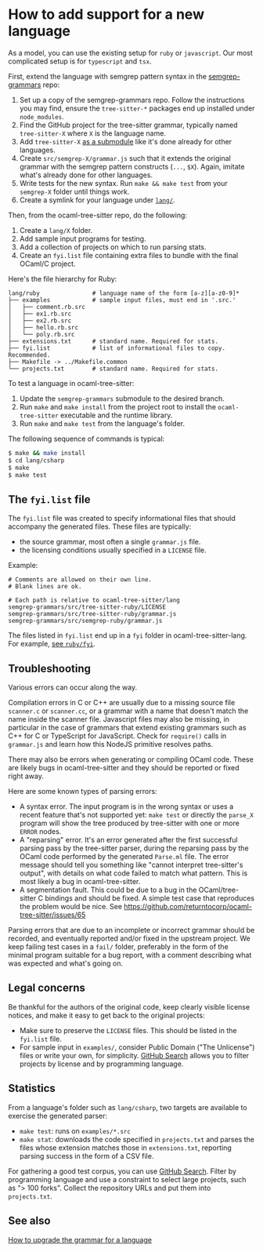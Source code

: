 How to add support for a new language
==

As a model, you can use the existing setup for `ruby` or `javascript`. Our
most complicated setup is for `typescript` and `tsx`.

First, extend the language with semgrep pattern syntax in the
[semgrep-grammars](https://github.com/returntocorp/semgrep-grammars)
repo:

1. Set up a copy of the semgrep-grammars repo. Follow the instructions
   you may find, ensure the `tree-sitter-*` packages end up installed
   under `node_modules`.
2. Find the GitHub project for the tree-sitter grammar,
   typically named `tree-sitter-X` where `X` is the language name.
3. Add `tree-sitter-X`
   [as a submodule](https://github.com/returntocorp/semgrep-grammars/tree/master/src)
   like it's done already for other languages.
4. Create `src/semgrep-X/grammar.js` such that it extends the original
   grammar with the semgrep pattern constructs (`...`, `$X`). Again,
   imitate what's already done for other languages.
5. Write tests for the new syntax. Run `make && make test` from your
   `semgrep-X` folder until things work.
6. Create a symlink for your language under
   [`lang/`](https://github.com/returntocorp/semgrep-grammars/tree/master/lang).

Then, from the ocaml-tree-sitter repo, do the following:

1. Create a `lang/X` folder.
2. Add sample input programs for testing.
3. Add a collection of projects on which to run parsing stats.
4. Create an `fyi.list` file containing extra files to bundle with the
   final OCaml/C project.

Here's the file hierarchy for Ruby:

```shell
lang/ruby               # language name of the form [a-z][a-z0-9]*
├── examples            # sample input files, must end in '.src.'
│   ├── comment.rb.src
│   ├── ex1.rb.src
│   ├── ex2.rb.src
│   ├── hello.rb.src
│   └── poly.rb.src
├── extensions.txt      # standard name. Required for stats.
├── fyi.list            # list of informational files to copy. Recommended.
├── Makefile -> ../Makefile.common
└── projects.txt        # standard name. Required for stats.
```

To test a language in ocaml-tree-sitter:

1. Update the `semgrep-grammars` submodule to the desired branch.
2. Run `make` and `make install` from the project root to install
   the `ocaml-tree-sitter` executable and the runtime library.
3. Run `make` and `make test` from the language's folder.

The following sequence of commands is typical:
```bash
$ make && make install
$ cd lang/csharp
$ make
$ make test
```

The `fyi.list` file
--

The `fyi.list` file was created to specify informational files that
should accompany the generated files. These files are typically:

* the source grammar, most often a single `grammar.js` file.
* the licensing conditions usually specified in a `LICENSE` file.

Example:

```
# Comments are allowed on their own line.
# Blank lines are ok.

# Each path is relative to ocaml-tree-sitter/lang
semgrep-grammars/src/tree-sitter-ruby/LICENSE
semgrep-grammars/src/tree-sitter-ruby/grammar.js
semgrep-grammars/src/semgrep-ruby/grammar.js
```

The files listed in `fyi.list` end up in a `fyi` folder in
ocaml-tree-sitter-lang. For example,
[see `ruby/fyi`](https://github.com/returntocorp/ocaml-tree-sitter-lang/tree/master/ruby).

Troubleshooting
--

Various errors can occur along the way.

Compilation errors in C or C++ are usually due to a missing source
file `scanner.c` or `scanner.cc`, or a grammar with a name that
doesn't match the name inside the scanner file. Javascript files may
also be missing, in particular in the case of grammars that extend
existing grammars such as C++ for C or TypeScript for
JavaScript. Check for `require()` calls in `grammar.js` and learn how
this NodeJS primitive resolves paths.

There may also be errors when generating or compiling
OCaml code. These are likely bugs in ocaml-tree-sitter and they should
be reported or fixed right away.

Here are some known types of parsing errors:

* A syntax error. The input program is in the wrong syntax or uses a
  recent feature that's not supported yet: `make test` or directly the
  `parse_X` program will show the tree produced by tree-sitter with
  one or more `ERROR` nodes.
* A "reparsing" error. It's an error generated after the first
  successful parsing pass by the tree-sitter parser, during the
  reparsing pass by the OCaml code performed by the generated
  `Parse.ml` file.  The error message should tell you something like
  "cannot interpret tree-sitter's output", with details on what code
  failed to match what pattern. This is most likely a bug in
  ocaml-tree-sitter.
* A segmentation fault. This could be due to a bug in the
  OCaml/tree-sitter C bindings and should be fixed. A simple test case
  that reproduces the problem would be nice.
  See https://github.com/returntocorp/ocaml-tree-sitter/issues/65

Parsing errors that are due
to an incomplete or incorrect grammar should be recorded, and
eventually reported and/or fixed in the upstream project.
We keep failing test cases in a `fail/` folder, preferably in the form
of the minimal program suitable for a bug report, with a comment
describing what was expected and what's going on.

Legal concerns
--

Be thankful for the authors of the original code, keep clearly visible
license notices, and make it easy to get back to the original projects:

* Make sure to preserve the `LICENSE` files. This should be listed in
  the `fyi.list` file.
* For sample input in `examples/`, consider Public Domain ("The
  Unlicense") files or write your own, for simplicity.
  [GitHub Search](https://github.com/search/advanced)
  allows you to filter projects by license and by programming language.

Statistics
--

From a language's folder such as `lang/csharp`, two targets are
available to exercise the generated parser:

* `make test`: runs on `examples/*.src`
* `make stat`: downloads the code specified in `projects.txt` and
  parses the files whose extension matches those in `extensions.txt`,
  reporting parsing success in the form of a CSV file.

For gathering a good test corpus, you can use
[GitHub Search](https://github.com/search/advanced). Filter by
programming language and use a constraint to select large projects, such
as "> 100 forks". Collect the repository URLs and put them into
`projects.txt`.

See also
--

[How to upgrade the grammar for a language](updating-a-grammar.md)
